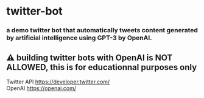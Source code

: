 # twitter-bot
### a demo twitter bot that automatically tweets content generated by artificial intelligence using GPT-3 by OpenAI.
## ⚠️ building twitter bots with OpenAI is NOT ALLOWED, this is for educationnal purposes only
Twitter API https://developer.twitter.com/ <br>
OpenAI https://openai.com/

